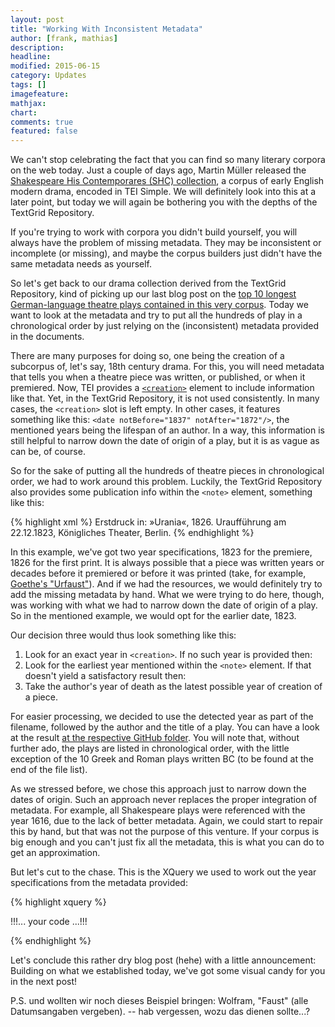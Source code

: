 ```yaml
---
layout: post
title: "Working With Inconsistent Metadata"
author: [frank, mathias]
description: 
headline: 
modified: 2015-06-15
category: Updates
tags: []
imagefeature: 
mathjax: 
chart: 
comments: true
featured: false
---
```

We can't stop celebrating the fact that you can find so many literary corpora on the web today. Just a couple of days ago, Martin Müller released the [Shakespeare His Contemporares (SHC) collection](https://scalablereading.northwestern.edu/2015/06/07/shakespeare-his-contemporaries-shc-released/), a corpus of early English modern drama, encoded in TEI Simple. We will definitely look into this at a later point, but today we will again be bothering you with the depths of the TextGrid Repository.

If you're trying to work with corpora you didn't build yourself, you will always have the problem of missing metadata. They may be inconsistent or incomplete (or missing), and maybe the corpus builders just didn't have the same metadata needs as yourself.

So let's get back to our drama collection derived from the TextGrid Repository, kind of picking up our last blog post on the [top 10 longest German-language theatre plays contained in this very corpus](/Longest-German-Language-Theatre-Plays/). Today we want to look at the metadata and try to put all the hundreds of play in a chronological order by just relying on the (inconsistent) metadata provided in the documents.

There are many purposes for doing so, one being the creation of a subcorpus of, let's say, 18th century drama. For this, you will need metadata that tells you when a theatre piece was written, or published, or when it premiered. Now, TEI provides a [`<creation>`](http://www.tei-c.org/release/doc/tei-p5-doc/de/html/ref-creation.html) element to include information like that. Yet, in the TextGrid Repository, it is not used consistently. In many cases, the `<creation>` slot is left empty. In other cases, it features something like this: `<date notBefore="1837" notAfter="1872"/>`, the mentioned years being the lifespan of an author. In a way, this information is still helpful to narrow down the date of origin of a play, but it is as vague as can be, of course.

So for the sake of putting all the hundreds of theatre pieces in chronological order, we had to work around this problem. Luckily, the TextGrid Repository also provides some publication info within the `<note>` element, something like this:

{% highlight xml %}
<note>Erstdruck in: »Urania«, 1826. Uraufführung am 22.12.1823, Königliches Theater, Berlin.</note>
{% endhighlight %}

In this example, we've got two year specifications, 1823 for the premiere, 1826 for the first print. It is always possible that a piece was written years or decades before it premiered or before it was printed (take, for example, [Goethe's "Urfaust"](https://de.wikipedia.org/wiki/Urfaust)). And if we had the resources, we would definitely try to add the missing metadata by hand. What we were trying to do here, though, was working with what we had to narrow down the date of origin of a play. So in the mentioned example, we would opt for the earlier date, 1823.

Our decision three would thus look something like this:

1. Look for an exact year in `<creation>`. If no such year is provided then:
2. Look for the earliest year mentioned within the `<note>` element. If that doesn't yield a satisfactory result then:
3. Take the author's year of death as the latest possible year of creation of a piece.

For easier processing, we decided to use the detected year as part of the filename, followed by the author and the title of a play. You can have a look at the result [at the respective GitHub folder](https://github.com/DLiNa/project/tree/master/data/textgrid-repository-dramas). You will note that, without further ado, the plays are listed in chronological order, with the little exception of the 10 Greek and Roman plays written BC (to be found at the end of the file list).

As we stressed before, we chose this approach just to narrow down the dates of origin. Such an approach never replaces the proper integration of metadata. For example, all Shakespeare plays were referenced with the year 1616, due to the lack of better metadata. Again, we could start to repair this by hand, but that was not the purpose of this venture. If your corpus is big enough and you can't just fix all the metadata, this is what you can do to get an approximation.

But let's cut to the chase. This is the XQuery we used to work out the year specifications from the metadata provided:

{% highlight xquery %}

!!!... your code ...!!!

{% endhighlight %}

Let's conclude this rather dry blog post (hehe) with a little announcement: Building on what we established today, we've got some visual candy for you in the next post!


P.S.
und wollten wir noch dieses Beispiel bringen: Wolfram, "Faust" (alle Datumsangaben vergeben). -- hab vergessen, wozu das dienen sollte...?


